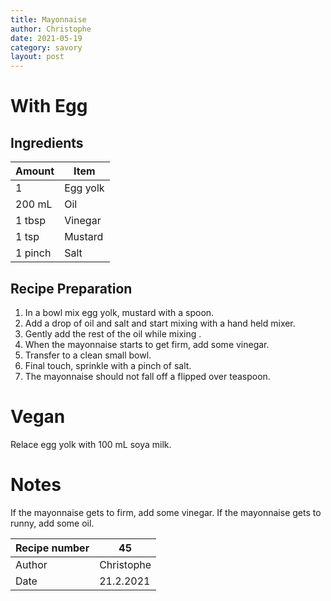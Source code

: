 ```yaml
---
title: Mayonnaise 
author: Christophe
date: 2021-05-19
category: savory
layout: post
---
```


# With Egg

## Ingredients

Amount  | Item
------- | --------
1       | Egg yolk
200 mL  | Oil
1 tbsp  | Vinegar
1 tsp   | Mustard
1 pinch | Salt

## Recipe Preparation

1. In a bowl mix egg yolk, mustard with a spoon.
2. Add a drop of oil and salt and start mixing with a hand held mixer.
3. Gently add the rest of the oil while mixing .
4. When the mayonnaise starts to get firm, add some vinegar.
5. Transfer to a clean small bowl.
6. Final touch, sprinkle with a pinch of salt.
7. The mayonnaise should not fall off a flipped over teaspoon.

# Vegan

Relace egg yolk with 100 mL soya milk.

# Notes

If the mayonnaise gets to firm, add some vinegar. If the mayonnaise gets to runny, add some oil.

Recipe number | 45
------------- | ----------
Author        | Christophe
Date          | 21.2.2021
